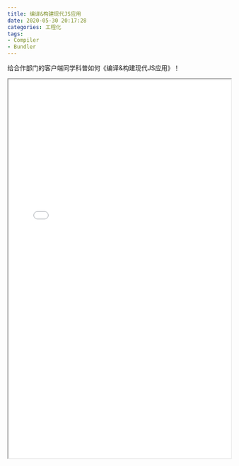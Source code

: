 ```yaml
---
title: 编译&构建现代JS应用
date: 2020-05-30 20:17:28
categories: 工程化
tags:
- Compiler
- Bundler
---
```


给合作部门的客户端同学科普如何《编译&构建现代JS应用》！

<!-- more -->

<iframe width="100%" height="855px" src="/pdfjs/web/viewer.html?file=/pdf/编译%26构建现代JS应用.pdf"></iframe>
